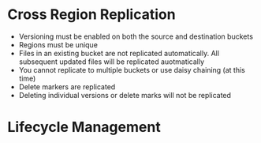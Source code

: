 # Cross Region Replication

* Versioning must be enabled on both the source and destination buckets
* Regions must be unique
* Files in an existing bucket are not replicated automatically. All subsequent updated files will be replicated auotmatically
* You cannot replicate to multiple buckets or use daisy chaining \(at this time\)
* Delete markers are replicated
* Deleting individual versions or delete marks will not be replicated

# Lifecycle Management




